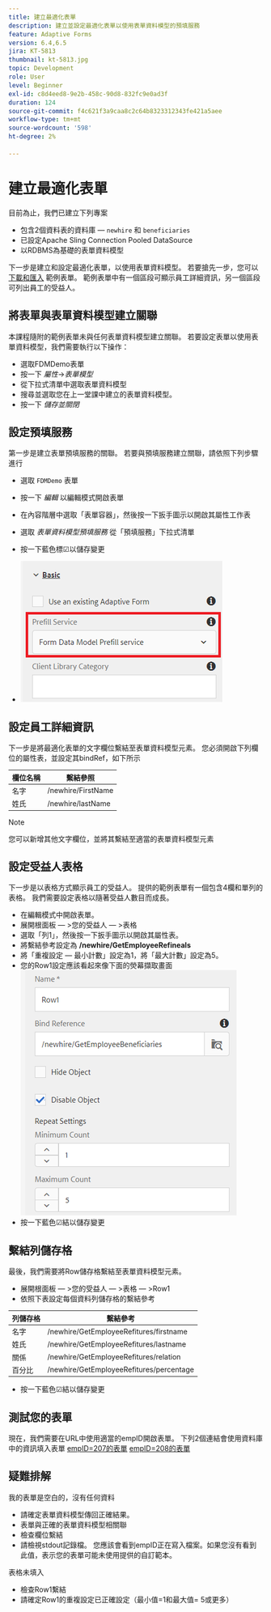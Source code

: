 ```yaml
---
title: 建立最適化表單
description: 建立並設定最適化表單以使用表單資料模型的預填服務
feature: Adaptive Forms
version: 6.4,6.5
jira: KT-5813
thumbnail: kt-5813.jpg
topic: Development
role: User
level: Beginner
exl-id: c8d4eed8-9e2b-458c-90d8-832fc9e0ad3f
duration: 124
source-git-commit: f4c621f3a9caa8c2c64b8323312343fe421a5aee
workflow-type: tm+mt
source-wordcount: '598'
ht-degree: 2%

---
```


# 建立最適化表單

目前為止，我們已建立下列專案

* 包含2個資料表的資料庫 —  `newhire` 和 `beneficiaries`
* 已設定Apache Sling Connection Pooled DataSource
* 以RDBMS為基礎的表單資料模型

下一步是建立和設定最適化表單，以使用表單資料模型。  若要搶先一步，您可以 [下載和匯入](assets/fdm-demo-af.zip) 範例表單。 範例表單中有一個區段可顯示員工詳細資訊，另一個區段可列出員工的受益人。

## 將表單與表單資料模型建立關聯

本課程隨附的範例表單未與任何表單資料模型建立關聯。 若要設定表單以使用表單資料模型，我們需要執行以下操作：

* 選取FDMDemo表單
* 按一下 _屬性_->_表單模型_
* 從下拉式清單中選取表單資料模型
* 搜尋並選取您在上一堂課中建立的表單資料模型。
* 按一下 _儲存並關閉_

## 設定預填服務

第一步是建立表單預填服務的關聯。 若要與預填服務建立關聯，請依照下列步驟進行

* 選取 `FDMDemo` 表單
* 按一下 _編輯_ 以編輯模式開啟表單
* 在內容階層中選取「表單容器」，然後按一下扳手圖示以開啟其屬性工作表
* 選取 _表單資料模型預填服務_ 從「預填服務」下拉式清單
* 按一下藍色標☑以儲存變更

* ![預填服務](assets/fdm-prefill.png)

## 設定員工詳細資訊

下一步是將最適化表單的文字欄位繫結至表單資料模型元素。 您必須開啟下列欄位的屬性表，並設定其bindRef，如下所示


| 欄位名稱 | 繫結參照 |
|------------|--------------------|
| 名字 | /newhire/FirstName |
| 姓氏 | /newhire/lastName |

>[!NOTE]
>
>您可以新增其他文字欄位，並將其繫結至適當的表單資料模型元素

## 設定受益人表格

下一步是以表格方式顯示員工的受益人。 提供的範例表單有一個包含4欄和單列的表格。 我們需要設定表格以隨著受益人數目而成長。

* 在編輯模式中開啟表單。
* 展開根面板 — >您的受益人 — >表格
* 選取「列1」，然後按一下扳手圖示以開啟其屬性表。
* 將繫結參考設定為 **/newhire/GetEmployeeRefineals**
* 將「重複設定 — 最小計數」設定為1，將「最大計數」設定為5。
* 您的Row1設定應該看起來像下面的熒幕擷取畫面
  ![row-configure](assets/configure-row.PNG)
* 按一下藍色☑結以儲存變更

## 繫結列儲存格

最後，我們需要將Row儲存格繫結至表單資料模型元素。

* 展開根面板 — >您的受益人 — >表格 — >Row1
* 依照下表設定每個資料列儲存格的繫結參考

| 列儲存格 | 繫結參考 |
|------------|----------------------------------------------|
| 名字 | /newhire/GetEmployeeRefitures/firstname |
| 姓氏 | /newhire/GetEmployeeRefitures/lastname |
| 關係 | /newhire/GetEmployeeRefitures/relation |
| 百分比 | /newhire/GetEmployeeRefitures/percentage |

* 按一下藍色☑結以儲存變更

## 測試您的表單

現在，我們需要在URL中使用適當的empID開啟表單。 下列2個連結會使用資料庫中的資訊填入表單
[empID=207的表單](http://localhost:4502/content/dam/formsanddocuments/fdmdemo/jcr:content?wcmmode=disabled&amp;empID=207)
[empID=208的表單](http://localhost:4502/content/dam/formsanddocuments/fdmdemo/jcr:content?wcmmode=disabled&amp;empID=208)

## 疑難排解

我的表單是空白的，沒有任何資料

* 請確定表單資料模型傳回正確結果。
* 表單與正確的表單資料模型相關聯
* 檢查欄位繫結
* 請檢視stdout記錄檔。 您應該會看到empID正在寫入檔案。如果您沒有看到此值，表示您的表單可能未使用提供的自訂範本。

表格未填入

* 檢查Row1繫結
* 請確定Row1的重複設定已正確設定（最小值=1和最大值= 5或更多）
